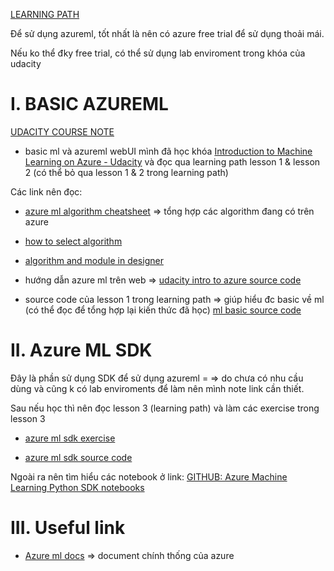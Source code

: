 [LEARNING PATH](https://docs.microsoft.com/en-us/learn/certifications/azure-data-scientist/?tab=tab-learning-paths)

Để sử dụng azureml, tốt nhất là nên có azure free trial để sử dụng thoải mái.

Nếu ko thể đky free trial, có thể sử dụng lab enviroment trong khóa của udacity

# I. BASIC AZUREML


[UDACITY COURSE NOTE](https://github.com/sontt22791/azureml-learn/blob/1e7e0b638d2bcb401519ad721d784b3a7622c604/introduce%20-%20dacity)


- basic ml và azureml webUI mình đã học khóa  [Introduction to Machine Learning on Azure - Udacity](https://classroom.udacity.com/courses/ud00333) và đọc qua learning path lesson 1 & lesson 2 (có thể bỏ qua lesson 1 & 2 trong learning path)


Các link nên đọc:

- [azure ml algorithm cheatsheet](assets/azure-machine-learning-algorithm-cheat-sheet-nov2019.pdf) => tổng hợp các algorithm đang có trên azure

- [how to select algorithm](https://docs.microsoft.com/en-us/azure/machine-learning/how-to-select-algorithms)

- [algorithm and module in designer](https://docs.microsoft.com/en-us/azure/machine-learning/algorithm-module-reference/score-image-model)

- hướng dẫn azure ml trên web => [udacity intro to azure source code](https://github.com/solliancenet/udacity-intro-to-ml-labs)

- source code của lesson 1 trong learning path => giúp hiểu đc basic về ml (có thể đọc để tổng hợp lại kiến thức đã học) [ml basic source code](https://github.com/microsoftdocs/ml-basics)

# II. Azure ML SDK

Đây là phần sử dụng SDK để sử dụng azureml = => do chưa có nhu cầu dùng và cũng k có lab enviroments để làm nên mình note link cần thiết.

Sau nếu học thì nên đọc lesson 3 (learning path) và làm các exercise trong lesson 3

- [azure ml sdk exercise](https://microsoftlearning.github.io/mslearn-dp100/)

- [azure ml sdk source code](https://github.com/MicrosoftLearning/mslearn-dp100)

Ngoài ra nên tìm hiểu các notebook ở link:
[GITHUB: Azure Machine Learning Python SDK notebooks](https://github.com/Azure/MachineLearningNotebooks)

# III. Useful link
- [Azure ml docs](https://docs.microsoft.com/en-us/power-bi/connect-data/service-aml-integrate?context=azure/machine-learning/context/ml-context) => document chính thống của azure

